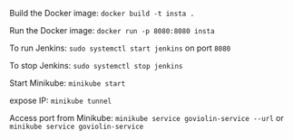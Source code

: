 Build the Docker image: `docker build -t insta .`

Run the Docker image: `docker run -p 8080:8080 insta`

To run Jenkins: `sudo systemctl start jenkins` on port `8080`

To stop Jenkins: `sudo systemctl stop jenkins` 

Start Minikube: `minikube start`

expose IP: `minikube tunnel`

Access port from Minikube: `minikube service goviolin-service --url` or `minikube service goviolin-service`
